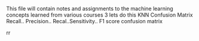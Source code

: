 This file will contain notes and assignments to the machine learning concepts learned from various courses
3
lets do this
KNN
Confusion Matrix
Recall.. Precision.. Recal..Sensitivity.. F1 score
confusion matrix

rr
